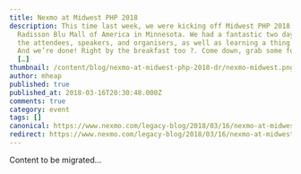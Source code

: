 ```yaml
---
title: Nexmo at Midwest PHP 2018
description: This time last week, we were kicking off Midwest PHP 2018 at the
  Radisson Blu Mall of America in Minnesota. We had a fantastic two days meeting
  the attendees, speakers, and organisers, as well as learning a thing or two.
  And we’re done! Right by the breakfast too ?. Come down, grab some food and
  […]
thumbnail: /content/blog/nexmo-at-midwest-php-2018-dr/nexmo-midwest.png
author: mheap
published: true
published_at: 2018-03-16T20:30:48.000Z
comments: true
category: event
tags: []
canonical: https://www.nexmo.com/legacy-blog/2018/03/16/nexmo-at-midwest-php-2018-dr
redirect: https://www.nexmo.com/legacy-blog/2018/03/16/nexmo-at-midwest-php-2018-dr
---
```


Content to be migrated...
